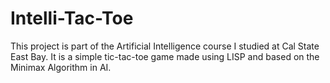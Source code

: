 # Intelli-Tac-Toe

This project is part of the Artificial Intelligence course I studied at Cal State East Bay. It is a simple tic-tac-toe game made using LISP and based on the Minimax Algorithm in AI.
